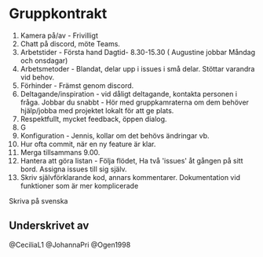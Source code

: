 # Gruppkontrakt

1. Kamera på/av - Frivilligt
2. Chatt på discord, möte Teams.
3. Arbetstider - Första hand Dagtid- 8.30-15.30 ( Augustine jobbar Måndag och onsdagar)
4. Arbetsmetoder - Blandat, delar upp i issues i små delar. Stöttar varandra vid behov.
5. Förhinder - Främst genom discord.
6. Deltagande/inspiration - vid dåligt deltagande, kontakta personen i fråga.
   Jobbar du snabbt - Hör med gruppkamraterna om dem behöver hjälp/jobba med projektet lokalt för att ge plats.
7. Respektfullt, mycket feedback, öppen dialog.
8. G
9. Konfiguration - Jennis, kollar om det behövs ändringar vb.
10. Hur ofta commit, när en ny feature är klar.
11. Merga tillsammans 9.00.
12. Hantera att göra listan - Följa flödet, Ha två 'issues' åt gången på sitt bord. Assigna issues till sig själv.
13. Skriv självförklarande kod, annars kommentarer.
    Dokumentation vid funktioner som är mer komplicerade

Skriva på svenska

## Underskrivet av

@CeciliaL1
@JohannaPri
@Ogen1998

